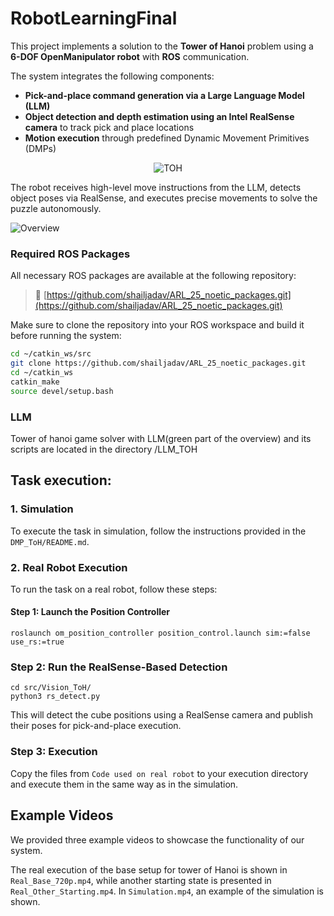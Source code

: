 # RobotLearningFinal
This project implements a solution to the **Tower of Hanoi** problem using a **6-DOF OpenManipulator robot** with **ROS** communication.

The system integrates the following components:

- **Pick-and-place command generation via a Large Language Model (LLM)**  
- **Object detection and depth estimation using an Intel RealSense camera** to track pick and place locations  
- **Motion execution** through predefined Dynamic Movement Primitives (DMPs)

<p align="center">
  <img src="RL_OM_TOH.gif" alt="TOH" />
</p>

The robot receives high-level move instructions from the LLM, detects object poses via RealSense, and executes precise movements to solve the puzzle autonomously.

![Overview](Overview.png)

### Required ROS Packages

All necessary ROS packages are available at the following repository:

> 🔗 [https://github.com/shailjadav/ARL_25_noetic_packages.git](https://github.com/shailjadav/ARL_25_noetic_packages.git)

Make sure to clone the repository into your ROS workspace and build it before running the system:

```bash
cd ~/catkin_ws/src
git clone https://github.com/shailjadav/ARL_25_noetic_packages.git
cd ~/catkin_ws
catkin_make
source devel/setup.bash
```

### LLM
Tower of hanoi game solver with LLM(green part of the overview) and its scripts are located in the directory /LLM_TOH

## Task execution:
### 1. Simulation

To execute the task in simulation, follow the instructions provided in the `DMP_ToH/README.md`.

### 2. Real Robot Execution

To run the task on a real robot, follow these steps:

#### Step 1: Launch the Position Controller

```
roslaunch om_position_controller position_control.launch sim:=false use_rs:=true
```

### Step 2: Run the RealSense-Based Detection

```
cd src/Vision_ToH/
python3 rs_detect.py
```
This will detect the cube positions using a RealSense camera and publish their poses for pick-and-place execution.
### Step 3: Execution

Copy the files from `Code used on real robot` to your execution directory and execute them in the same way as in the simulation.


## Example Videos

We provided three example videos to showcase the functionality of our system.

The real execution of the base setup for tower of Hanoi is shown in `Real_Base_720p.mp4`, while another starting state is presented in `Real_Other_Starting.mp4`.
In `Simulation.mp4`, an example of the simulation is shown.
